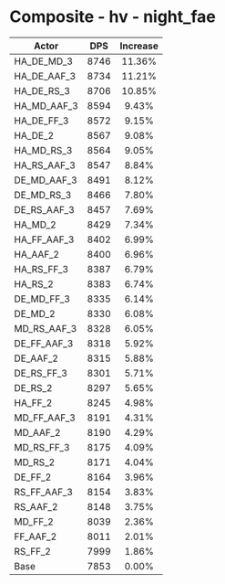 # Composite - hv - night_fae
| Actor | DPS | Increase |
|---|:---:|:---:|
|HA_DE_MD_3|8746|11.36%|
|HA_DE_AAF_3|8734|11.21%|
|HA_DE_RS_3|8706|10.85%|
|HA_MD_AAF_3|8594|9.43%|
|HA_DE_FF_3|8572|9.15%|
|HA_DE_2|8567|9.08%|
|HA_MD_RS_3|8564|9.05%|
|HA_RS_AAF_3|8547|8.84%|
|DE_MD_AAF_3|8491|8.12%|
|DE_MD_RS_3|8466|7.80%|
|DE_RS_AAF_3|8457|7.69%|
|HA_MD_2|8429|7.34%|
|HA_FF_AAF_3|8402|6.99%|
|HA_AAF_2|8400|6.96%|
|HA_RS_FF_3|8387|6.79%|
|HA_RS_2|8383|6.74%|
|DE_MD_FF_3|8335|6.14%|
|DE_MD_2|8330|6.08%|
|MD_RS_AAF_3|8328|6.05%|
|DE_FF_AAF_3|8318|5.92%|
|DE_AAF_2|8315|5.88%|
|DE_RS_FF_3|8301|5.71%|
|DE_RS_2|8297|5.65%|
|HA_FF_2|8245|4.98%|
|MD_FF_AAF_3|8191|4.31%|
|MD_AAF_2|8190|4.29%|
|MD_RS_FF_3|8175|4.09%|
|MD_RS_2|8171|4.04%|
|DE_FF_2|8164|3.96%|
|RS_FF_AAF_3|8154|3.83%|
|RS_AAF_2|8148|3.75%|
|MD_FF_2|8039|2.36%|
|FF_AAF_2|8011|2.01%|
|RS_FF_2|7999|1.86%|
|Base|7853|0.00%|
